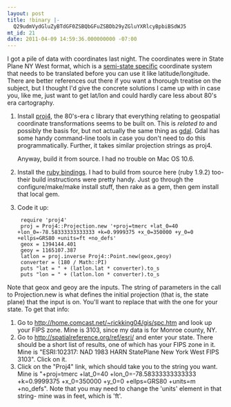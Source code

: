 ```yaml
---
layout: post
title: !binary |-
  Q29udmVydGluZyBTdGF0ZSBQbGFuZSBDb29yZGluYXRlcyBpbiBSdWJ5
mt_id: 21
date: 2011-04-09 14:59:36.000000000 -07:00
---
```

I got a pile of data with coordinates last night.  The coordinates were in State Plane NY West format, which is a [semi-state specific](http://en.wikipedia.org/wiki/State_Plane_Coordinate_System) coordinate system that needs to be translated before you can use it like latitude/longitude.  There are better references out there if you want a thorough treatise on the subject, but I thought I'd give the concrete solutions I came up with in case you, like me, just want to get lat/lon and could hardly care less about 80's era cartography.

1.  Install [proj4](http://trac.osgeo.org/proj/), the 80's-era c library that everything relating to geospatial coordinate transformations seems to be built on.  This is *related to* and possibly the basis for, but not actually the same thing as [gdal](http://gdal.org/).  Gdal has some handy command-line tools in case you don't need to do this programmatically.  Further, it takes similar projection strings as proj4.

    Anyway, build it from source.  I had no trouble on Mac OS 10.6.

2.  Install the [ruby bindings](https://rubyforge.org/projects/proj4rb/).  I had to build from source here (ruby 1.9.2) too- their build instructions were pretty handy.  Just go through the configure/make/make install stuff, then rake as a gem, then gem install that local gem.

3. Code it up:

		require 'proj4'
		proj = Proj4::Projection.new '+proj=tmerc +lat_0=40 +lon_0=-78.58333333333333 +k=0.9999375 +x_0=350000 +y_0=0 +ellps=GRS80 +units=ft +no_defs'
		geox = 1394144.401
		geoy = 1165107.387
		latlon = proj.inverse Proj4::Point.new(geox,geoy)
		converter = (180 / Math::PI)
		puts "lat = " + (latlon.lat * converter).to_s
		puts "lon = " + (latlon.lon * converter).to_s

Note that geox and geoy are the inputs.  The string of parameters in the call to Projection.new is what defines the initial projection (that is, the state plane) that the input is on.  You'll want to replace that with the one for your state.  To get that info:

1. Go to http://home.comcast.net/~rickking04/gis/spc.htm and look up your FIPS zone.  Mine is 3103, since my data is for Monroe county, NY.
2. Go to http://spatialreference.org/ref/esri/ and enter your state.  There should be a short list of results, one of which has your FIPS zone in it.  Mine is "ESRI:102317: NAD 1983 HARN StatePlane New York West FIPS 3103".  Click on it.
3. Click on the "Proj4" link, which should take you to the string you want.  Mine is "+proj=tmerc +lat_0=40 +lon_0=-78.58333333333333 +k=0.9999375 +x_0=350000 +y_0=0 +ellps=GRS80 +units=m +no_defs".  Note that you may need to change the 'units' element in that string- mine was in feet, which is 'ft'. 

